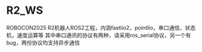 # R2_WS
ROBOCON2025 R2机器人ROS2工程，内涵fastlio2，pointlio，串口通信，状态机，速度运算等
其中串口通讯的协议有两种，请采用ros_serial协议，另一个有bug，两份协议均支持异步通信
